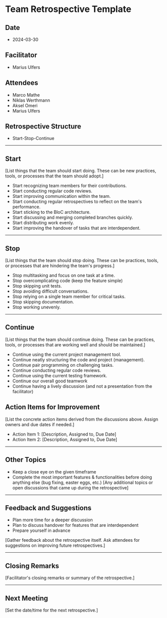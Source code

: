 # Team Retrospective Template

## Date

- 2024-03-30

## Facilitator

- Marius Ulfers

## Attendees

- Marco Mathe
- Niklas Werthmann
- Aksel Omeri
- Marius Ulfers

## Retrospective Structure

- Start-Stop-Continue

---

## Start

[List things that the team should start doing. These can be new practices, tools, or processes that the team should adopt.]

- Start recognizing team members for their contributions.
- Start conducting regular code reviews.
- Start improving communication within the team.
- Start conducting regular retrospectives to reflect on the team's performance.
- Start sticking to the BloC architecture.
- Start discussing and merging completed branches quickly.
- Start distributing work evenly.
- Start improving the handover of tasks that are interdependent.

---

## Stop

[List things that the team should stop doing. These can be practices, tools, or processes that are hindering the team's progress.]

- Stop multitasking and focus on one task at a time.
- Stop overcomplicating code (keep the feature simple)
- Stop skipping unit tests.
- Stop avoiding difficult conversations.
- Stop relying on a single team member for critical tasks.
- Stop skipping documentation.
- Stop working unevenly.

---

## Continue

[List things that the team should continue doing. These can be practices, tools, or processes that are working well and should be maintained.]

- Continue using the current project management tool.
- Continue neatly structuring the code and project (management).
- Continue pair programming on challenging tasks.
- Continue conducting regular code reviews.
- Continue using the current testing framework.
- Continue our overall good teamwork
- Continue having a lively discussion (and not a presentation from the facilitator)

## Action Items for Improvement

[List the concrete action items derived from the discussions above. Assign owners and due dates if needed.]

- Action Item 1: [Description, Assigned to, Due Date]
- Action Item 2: [Description, Assigned to, Due Date]

---

## Other Topics

- Keep a close eye on the given timeframe
- Complete the most important features & functionalities before doing anything else (bug fixing, easter eggs, etc.)
  [Any additional topics or open discussions that came up during the retrospective]

---

## Feedback and Suggestions

- Plan more time for a deeper discussion
- Plan to discuss handover for features that are interdependent
- Prepare yourself in advance

[Gather feedback about the retrospective itself. Ask attendees for suggestions on improving future retrospectives.]

---

## Closing Remarks

[Facilitator's closing remarks or summary of the retrospective.]

---

## Next Meeting

[Set the date/time for the next retrospective.]

